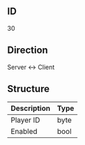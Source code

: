 ## ID
30

## Direction
Server <-> Client

## Structure
| Description | Type |
|-------------|------|
| Player ID   | byte |
| Enabled     | bool |